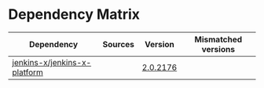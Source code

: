 # Dependency Matrix

Dependency | Sources | Version | Mismatched versions
---------- | ------- | ------- | -------------------
[jenkins-x/jenkins-x-platform](https://github.com/jenkins-x/jenkins-x-platform) |  | [2.0.2176](https://github.com/jenkins-x/jenkins-x-platform/releases/tag/v2.0.2176) | 
